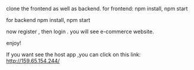 
clone the frontend as well as backend.
for frontend:
npm install,
npm start

for backend
npm install,
npm start

now register , then login .
you will see e-commerce website.

enjoy!


If you want see the host app ,you can click on this link:  http://159.65.154.244/
